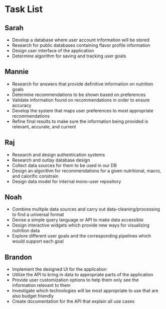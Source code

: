 # Task List

## Sarah

-   Develop a database where user account information will be stored
-   Research for public databases containing flavor profile information
-   Design user interface of the application
-   Determine algorithm for saving and tracking user goals

## Mannie

-   Research for answers that provide definitive information on nutrition goals
-   Determine recommendations to be shown based on preferences
-   Validate information found on recommendations in order to ensure accuracy
-   Develop the system that maps user preferences to most appropriate recommendations
-   Refine final results to make sure the information being provided is relevant, accurate, and current

## Raj

-   Research and design authentication systems
-   Research and outlay database design
-   Collect data sources for them to be used in our DB
-   Design an algorithm for recommendations for a given nutritional, macro, and calorific constrain
-   Design data model for internal mono-user repository

## Noah

-   Combine multiple data sources and carry out data-cleaning/processing to find a universal format
-   Devise a simple query language or API to make data accessible
-   Design interactive widgets which provide new ways for visualizing nutrition data
-   Explore different user goals and the corresponding pipelines which would support each goal

## Brandon

-   Implement the designed UI for the application
-   Utilize the API to bring in data to appropriate parts of the application
-   Provide user customization options to help them only see the information relevant to them
-   Investigate which technologies will be most appropriate to use that are also budget friendly
-   Create documentation for the API that explain all use cases
